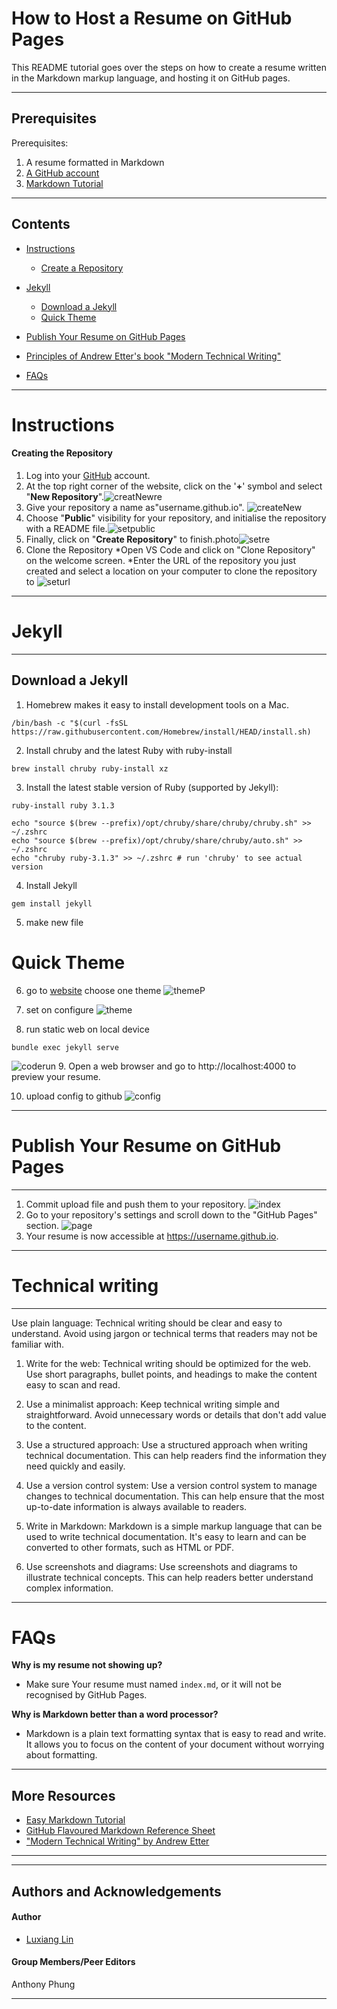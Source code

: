 # How to Host a Resume on GitHub Pages

This README tutorial goes over the steps on how to create a resume written in the Markdown markup language, and hosting it on GitHub pages.  

---
## Prerequisites
Prerequisites:

1. A resume formatted in Markdown
2. [A GitHub account](https://pages.github.com/)
3. [Markdown Tutorial](https://www.markdowntutorial.com/)


---
## Contents
* [Instructions](#Instructions)
   * [Create a Repository]()
* [Jekyll](#Jekyll)
  * [Download a Jekyll](#Download-a-Jekyll)
  * [Quick Theme](#Quick-Theme)

* [Publish Your Resume on GitHub Pages](#Publish-Your-Resume-on-GitHub-Pages)

* [Principles of Andrew Etter's book "Modern Technical Writing"](#Technical-writing)
* [FAQs](#FAQs)

--- 
# Instructions


#### Creating the Repository

1. Log into your [GitHub](https://GitHub.com) account.
2. At the top right corner of the website, click on the '**+**' symbol and select "**New Repository**".![creatNewre](Gifs/clickrepository.jpg)
3. Give your repository a name as"username.github.io". ![createNew](Gifs/createRepository.gif)
4. Choose "**Public**" visibility for your repository, and initialise the repository with a README file.![setpublic](Gifs/setPublic.jpg)
6. Finally, click on "**Create Repository**" to finish.photo![setre](Gifs/createre.jpg)
7. Clone the Repository
    *Open VS Code and click on "Clone Repository" on the welcome screen.
    *Enter the URL of the repository you just created and select a location on your computer to clone the repository to 
    ![seturl](Gifs/clone_to_vscode.gif)

---
# Jekyll
---
## Download a Jekyll
1. Homebrew makes it easy to install development tools on a Mac.
```
/bin/bash -c "$(curl -fsSL https://raw.githubusercontent.com/Homebrew/install/HEAD/install.sh)
```
2. Install chruby and the latest Ruby with ruby-install
```
brew install chruby ruby-install xz
```
3. Install the latest stable version of Ruby (supported by Jekyll):
```
ruby-install ruby 3.1.3
```
```
echo "source $(brew --prefix)/opt/chruby/share/chruby/chruby.sh" >> ~/.zshrc
echo "source $(brew --prefix)/opt/chruby/share/chruby/auto.sh" >> ~/.zshrc
echo "chruby ruby-3.1.3" >> ~/.zshrc # run 'chruby' to see actual version
```
4. Install Jekyll
 ```
 gem install jekyll
 ```
5. make new file
# Quick Theme
6. go to [website](https://pages.github.com/themes/) choose one theme
![themeP](Gifs/themepage.jpg)

7. set on configure
![theme](Gifs/theme.jpg)

8. run static web on local device
```
bundle exec jekyll serve
```
![coderun](Gifs/coderun.jpg)
9. Open a web browser and go to http://localhost:4000 to preview your resume.

10. upload config to github
![config](Gifs/uploadconfig.gif)




---
# Publish Your Resume on GitHub Pages
---
 1. Commit upload file and push them to your repository.
 ![index](Gifs/upload_index.gif) 
 2. Go to your repository's settings and scroll down to the "GitHub Pages" section. ![page](Gifs/hostpage.gif)
 3. Your resume is now accessible at https://username.github.io.

---
# Technical writing
---
Use plain language: Technical writing should be clear and easy to understand. Avoid using jargon or technical terms that readers may not be familiar with.

1. Write for the web: Technical writing should be optimized for the web. Use short paragraphs, bullet points, and headings to make the content easy to scan and read.

2. Use a minimalist approach: Keep technical writing simple and straightforward. Avoid unnecessary words or details that don't add value to the content.

3. Use a structured approach: Use a structured approach when writing technical documentation. This can help readers find the information they need quickly and easily.

4. Use a version control system: Use a version control system to manage changes to technical documentation. This can help ensure that the most up-to-date information is always available to readers.

5. Write in Markdown: Markdown is a simple markup language that can be used to write technical documentation. It's easy to learn and can be converted to other formats, such as HTML or PDF.

6. Use screenshots and diagrams: Use screenshots and diagrams to illustrate technical concepts. This can help readers better understand complex information.



---
# FAQs
**Why is my resume not showing up?**
* Make sure Your resume must named ```index.md```, or it will not be recognised by GitHub Pages. 

**Why is Markdown better than a word processor?**
* Markdown is a plain text formatting syntax that is easy to read and write. It allows you to focus on the content of your document without worrying about formatting. 



---
## More Resources
* [Easy Markdown Tutorial](https://www.markdowntutorial.com)
* [GitHub Flavoured Markdown Reference Sheet](https://guides.github.com/pdfs/markdown-cheatsheet-online.pdf)
* ["Modern Technical Writing" by Andrew Etter](https://www.amazon.com/Modern-Technical-Writing-Introduction-Documentation-ebook/dp/B01A2QL9SS)

---

---
## Authors and Acknowledgements 
#### **Author**
* [Luxiang Lin](https://github.com/Dav888Lucien/Dav888Lucien.github.io)  
#### **Group Members/Peer Editors**
Anthony Phung 

---








